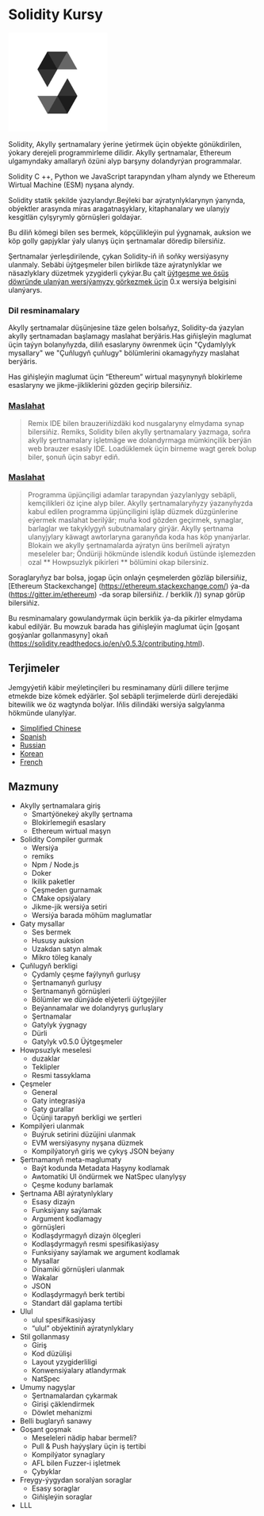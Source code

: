  # Solidity Kursy

<img src="image/logo.svg" alt="drawing" width="200"/>

Solidity, Akylly şertnamalary ýerine ýetirmek üçin obýekte gönükdirilen, ýokary derejeli programmirleme dilidir. Akylly şertnamalar, Ethereum ulgamyndaky amallaryň özüni alyp barşyny dolandyrýan programmalar.

Solidity C ++, Python we JavaScript tarapyndan ylham alyndy we Ethereum Wirtual Machine (ESM) nyşana alyndy.

Solidity statik şekilde ýazylandyr.Beýleki bar aýratynlyklarynyn ýanynda, obýektler arasynda miras aragatnaşyklary, kitaphanalary we ulanyjy kesgitlän çylşyrymly görnüşleri goldaýar.

Bu diliň kömegi bilen ses bermek, köpçülikleýin pul ýygnamak, auksion we köp golly gapjyklar ýaly ulanyş üçin şertnamalar döredip bilersiňiz.

Şertnamalar ýerleşdirilende, çykan Solidity-iň iň soňky wersiýasyny ulanmaly. Sebäbi üýtgeşmeler bilen birlikde täze aýratynlyklar we näsazlyklary düzetmek yzygiderli çykýar.Bu çalt
[üýtgeşme we ösüş döwründe ulanýan wersiýamyzy görkezmek üçin](https://semver.org/#spec-item-4) 0.x wersiýa belgisini ulanýarys.


### Dil resminamalary
Akylly şertnamalar düşünjesine täze gelen bolsaňyz, Solidity-da ýazylan akylly şertnamadan başlamagy maslahat berýäris.Has giňişleýin maglumat üçin taýyn bolanyňyzda, diliň esaslaryny öwrenmek üçin "Çydamlylyk mysallary" we "Çuňlugyň çuňlugy" bölümlerini okamagyňyzy maslahat berýäris.

Has giňişleýin maglumat üçin “Ethereum” wirtual maşynynyň blokirleme esaslaryny we jikme-jikliklerini gözden geçirip bilersiňiz.

### [Maslahat](#)
> Remix IDE bilen brauzeriňizdäki kod nusgalaryny elmydama synap bilersiňiz. Remiks, Solidity bilen akylly şertnamalary ýazmaga, soňra akylly şertnamalary işletmäge we dolandyrmaga mümkinçilik berýän web brauzer esasly IDE. Loadüklemek üçin birneme wagt gerek bolup biler, şonuň üçin sabyr ediň.

### [Maslahat](#)
> Programma üpjünçiligi adamlar tarapyndan ýazylanlygy sebäpli, kemçilikleri öz içine alyp biler. Akylly şertnamalaryňyzy ýazanyňyzda kabul edilen programma üpjünçiligini işläp düzmek düzgünlerine eýermek maslahat berilýär; muňa kod gözden geçirmek, synaglar, barlaglar we takyklygyň subutnamalary girýär. Akylly şertnama ulanyjylary käwagt awtorlaryna garanyňda koda has köp ynanýarlar. Blokain we akylly şertnamalarda aýratyn üns berilmeli aýratyn meseleler bar; Öndüriji hökmünde islendik koduň üstünde işlemezden ozal ** Howpsuzlyk pikirleri ** bölümini okap bilersiniz.

Soraglaryňyz bar bolsa, jogap üçin onlaýn çeşmelerden gözläp bilersiňiz, [Ethereum Stackexchange] (https://ethereum.stackexchange.com/) ýa-da (https://gitter.im/ethereum) -da sorap bilersiňiz. / berklik /)) synap görüp bilersiňiz.

Bu resminamalary gowulandyrmak üçin berklik ýa-da pikirler elmydama kabul edilýär. Bu mowzuk barada has giňişleýin maglumat üçin [goşant goşýanlar gollanmasyny] okaň (https://solidity.readthedocs.io/en/v0.5.3/contributing.html).

## Terjimeler

Jemgyýetiň käbir meýletinçileri bu resminamany dürli dillere terjime etmekde bize kömek edýärler. Şol sebäpli terjimelerde dürli derejedäki bitewilik we öz wagtynda bolýar. Iňlis dilindäki wersiýa salgylanma hökmünde ulanylýar.

+ [Simplified Chinese](https://solidity-cn.readthedocs.io/zh/develop/)
+ [Spanish](https://solidity-es.readthedocs.io/)
+ [Russian](https://github.com/ethereum/wiki/wiki/%5BRussian%5D-%D0%A0%D1%83%D0%BA%D0%BE%D0%B2%D0%BE%D0%B4%D1%81%D1%82%D0%B2%D0%BE-%D0%BF%D0%BE-Solidity) 
+ [Korean](http://solidity-kr.readthedocs.io/)
+ [French](http://solidity-fr.readthedocs.io/)

## Mazmuny

+ Akylly şertnamalara giriş
  - Smartýönekeý akylly şertnama
  - Blokirlemegiň esaslary
  - Ethereum wirtual maşyn
+ Solidity Compiler gurmak
  - Wersiýa
  - remiks
  - Npm / Node.js
  - Doker
  - Ikilik paketler
  - Çeşmeden gurnamak
  - CMake opsiýalary
  - Jikme-jik wersiýa setiri
  - Wersiýa barada möhüm maglumatlar
+ Gaty mysallar
  - Ses bermek
  - Hususy auksion
  - Uzakdan satyn almak
  - Mikro töleg kanaly
+ Çuňlugyň berkligi
  - Çydamly çeşme faýlynyň gurluşy
  - Şertnamanyň gurluşy
  - Şertnamanyň görnüşleri
  - Bölümler we dünýäde elýeterli üýtgeýjiler
  - Beýannamalar we dolandyryş gurluşlary
  - Şertnamalar
  - Gatylyk ýygnagy
  - Dürli
  - Gatylyk v0.5.0 Üýtgeşmeler
+ Howpsuzlyk meselesi
  - duzaklar
  - Teklipler
  - Resmi tassyklama
+ Çeşmeler
  - General
  - Gaty integrasiýa
  - Gaty gurallar
  - Üçünji tarapyň berkligi we şertleri
+ Kompilýeri ulanmak
  - Buýruk setirini düzüjini ulanmak
  - EVM wersiýasyny nyşana düzmek
  - Kompilýatoryň giriş we çykyş JSON beýany
+ Şertnamanyň meta-maglumaty
  - Baýt kodunda Metadata Haşyny kodlamak
  - Awtomatiki UI öndürmek we NatSpec ulanylyşy
  - Çeşme koduny barlamak
+ Şertnama ABI aýratynlyklary
  - Esasy dizaýn
  - Funksiýany saýlamak
  - Argument kodlamagy
  - görnüşleri
  - Kodlaşdyrmagyň dizaýn ölçegleri
  - Kodlaşdyrmagyň resmi spesifikasiýasy
  - Funksiýany saýlamak we argument kodlamak
  - Mysallar
  - Dinamiki görnüşleri ulanmak
  - Wakalar
  - JSON
  - Kodlaşdyrmagyň berk tertibi
  - Standart däl gaplama tertibi
+ Ulul
  - ulul spesifikasiýasy
  - “ulul” obýektiniň aýratynlyklary
+ Stil gollanmasy
  - Giriş
  - Kod düzülişi
  - Layout yzygiderliligi
  - Konwensiýalary atlandyrmak
  - NatSpec
+ Umumy nagyşlar
  - Şertnamalardan çykarmak
  - Girişi çäklendirmek
  - Döwlet mehanizmi
+ Belli buglaryň sanawy
+ Goşant goşmak
  - Meseleleri nädip habar bermeli?
  - Pull & Push haýyşlary üçin iş tertibi
  - Kompilýator synaglary
  - AFL bilen Fuzzer-i işletmek
  - Çybyklar
+ Freygy-ýygydan soralýan soraglar
  - Esasy soraglar
  - Giňişleýin soraglar
+ LLL


